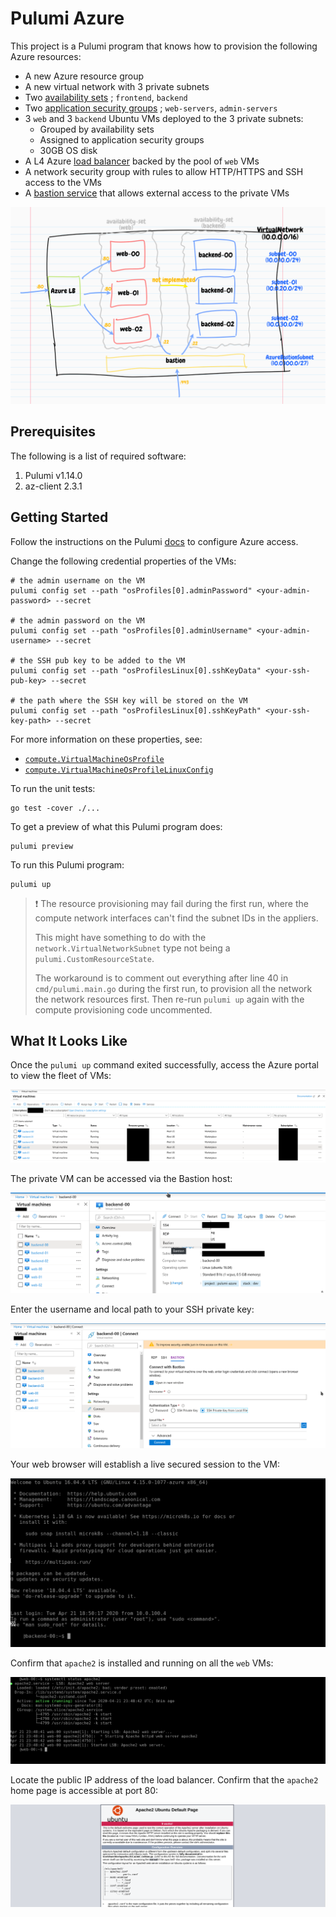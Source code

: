 # Pulumi Azure

This project is a Pulumi program that knows how to provision the following Azure resources:

* A new Azure resource group
* A new virtual network with 3 private subnets
* Two
[availability sets](https://docs.microsoft.com/en-us/azure/virtual-machines/windows/tutorial-availability-sets)
; `frontend`, `backend`
* Two
[application security groups](https://docs.microsoft.com/en-us/azure/virtual-network/application-security-groups)
; `web-servers`, `admin-servers`
* 3 `web` and 3 `backend` Ubuntu VMs deployed to the 3 private subnets:
  * Grouped by availability sets
  * Assigned to application security groups
  * 30GB OS disk
* A L4 Azure
[load balancer](https://docs.microsoft.com/en-us/azure/load-balancer/load-balancer-overview)
backed by the pool of `web` VMs
* A network security group with rules to allow HTTP/HTTPS and SSH access to the
VMs
* A [bastion service](https://azure.microsoft.com/en-ca/services/azure-bastion/)
that allows external access to the private VMs

![Topology](img/topology.png)

## Prerequisites

The following is a list of required software:

1. Pulumi v1.14.0
1. az-client 2.3.1

## Getting Started

Follow the instructions on the Pulumi
[docs](https://www.pulumi.com/docs/intro/cloud-providers/azure/setup/) to
configure Azure access.

Change the following credential properties of the VMs:

```
# the admin username on the VM
pulumi config set --path "osProfiles[0].adminPassword" <your-admin-password> --secret

# the admin password on the VM
pulumi config set --path "osProfiles[0].adminUsername" <your-admin-username> --secret

# the SSH pub key to be added to the VM
pulumi config set --path "osProfilesLinux[0].sshKeyData" <your-ssh-pub-key> --secret

# the path where the SSH key will be stored on the VM
pulumi config set --path "osProfilesLinux[0].sshKeyPath" <your-ssh-key-path> --secret
```

For more information on these properties, see:

* [`compute.VirtualMachineOsProfile`](https://godoc.org/github.com/pulumi/pulumi-azure/sdk/go/azure/compute#VirtualMachineOsProfile)
* [`compute.VirtualMachineOsProfileLinuxConfig`](https://godoc.org/github.com/pulumi/pulumi-azure/sdk/go/azure/compute#VirtualMachineOsProfileLinuxConfig)

To run the unit tests:

```
go test -cover ./...
```

To get a preview of what this Pulumi program does:

```
pulumi preview
```

To run this Pulumi program:

```
pulumi up
```

> :exclamation: The resource provisioning may fail during the first run, where
> the compute network interfaces can't find the subnet IDs in the appliers.
>
> This might have something to do with the `network.VirtualNetworkSubnet` type
> not being a `pulumi.CustomResourceState`.
>
> The workaround is to comment out everything after line 40 in
> `cmd/pulumi.main.go` during the first run, to provision all the network
> the network resources first. Then re-run `pulumi up` again with the compute
> provisioning code uncommented.

## What It Looks Like

Once the `pulumi up` command exited successfully, access the Azure portal to
view the fleet of VMs:

![VM fleet](img/azure-vm-fleet.png)

The private VM can be accessed via the Bastion host:

![Connect via Bastion](img/azure-bastion-connect-00.png)

Enter the username and local path to your SSH private key:

![Connect via Bastion authentication](img/azure-bastion-connect-01.png)

Your web browser will establish a live secured session to the VM:

![Connect via Bastion live](img/azure-bastion-connect-02.png)

Confirm that `apache2` is installed and running on all the `web` VMs:

![Apache2 running](img/azure-web-apache2.png)

Locate the public IP address of the load balancer. Confirm that the `apache2`
home page is accessible at port 80:

![Apache2 home](img/azure-web-apache2-home.png)
